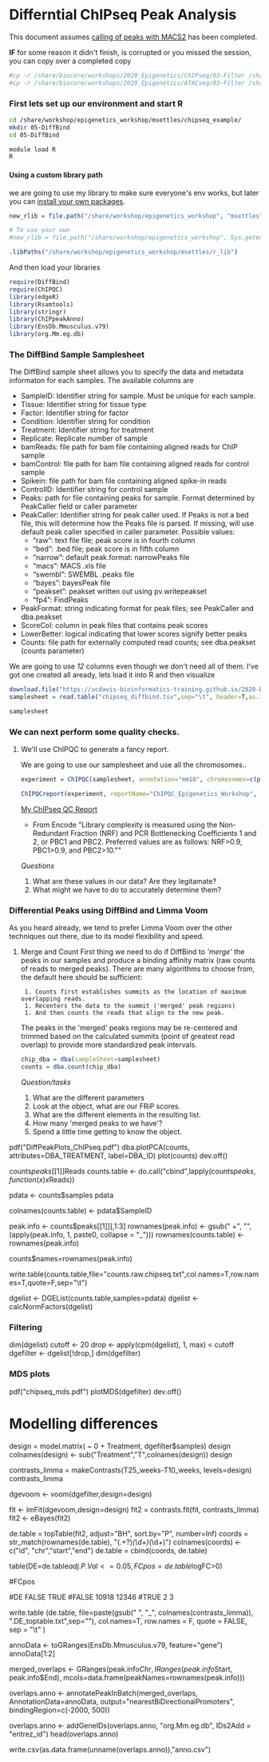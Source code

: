 
# Differntial ChIPseq Peak Analysis

This document assumes [calling of peaks with MACS2](./04-peaks.md) has been completed.

**IF** for some reason it didn't finish, is corrupted or you missed the session, you can copy over a completed copy

```bash
#cp -r /share/biocore/workshops/2020_Epigenetics/ChIPseq/03-Filter /share/workshop/epigenetics_workshop/$USER/chipseq_example/.
#cp -r /share/biocore/workshops/2020_Epigenetics/ATACseq/03-Filter /share/workshop/epigenetics_workshop/$USER/atacseq_example/.
```

### First lets set up our environment and start R

```bash
cd /share/workshop/epigenetics_workshop/msettles/chipseq_example/
mkdir 05-DiffBind
cd 05-DiffBind

module load R
R
```

#### Using a custom library path

we are going to use my library to make sure everyone's env works, but later you can [install your own packages](install_packages).

```r
new_rlib = file.path("/share/workshop/epigenetics_workshop", "msettles","r_lib")

# To use your own
#new_rlib = file.path("/share/workshop/epigenetics_workshop", Sys.getenv("USER") ,"r_lib")

.libPaths("/share/workshop/epigenetics_workshop/msettles/r_lib")
```

And then load your libraries
```r
require(DiffBind)
require(ChIPQC)
library(edgeR)
library(Rsamtools)
library(stringr)
library(ChIPpeakAnno)
library(EnsDb.Mmusculus.v79)
library(org.Mm.eg.db)
```

### The DiffBind Sample Samplesheet

The DiffBind sample sheet allows you to specify the data and metadata informaton for each samples. The available columns are

* SampleID: Identifier string for sample. Must be unique for each sample.
* Tissue: Identifier string for tissue type
* Factor: Identifier string for factor
* Condition: Identifier string for condition
* Treatment: Identifier string for treatment
* Replicate: Replicate number of sample
* bamReads: file path for bam file containing aligned reads for ChIP sample
* bamControl: file path for bam file containing aligned reads for control sample
* Spikein: file path for bam file containing aligned spike-in reads
* ControlID: Identifier string for control sample
* Peaks: path for file containing peaks for sample. Format determined by PeakCaller field or caller parameter
* PeakCaller: Identifier string for peak caller used. If Peaks is not a bed file, this will determine how the Peaks file is parsed. If missing, will use default peak caller specified in caller parameter. Possible values:
    * “raw”: text file file; peak score is in fourth column
    * “bed”: .bed file; peak score is in fifth column
    * “narrow”: default peak.format: narrowPeaks file
    * “macs”: MACS .xls file
    * “swembl”: SWEMBL .peaks file
    * “bayes”: bayesPeak file
    * “peakset”: peakset written out using pv.writepeakset
    * “fp4”: FindPeaks
* PeakFormat: string indicating format for peak files; see PeakCaller and dba.peakset
* ScoreCol: column in peak files that contains peak scores
* LowerBetter: logical indicating that lower scores signify better peaks
* Counts: file path for externally computed read counts; see dba.peakset (counts parameter)

We are going to use *12* columns even though we don't need all of them. I've got one created all aready, lets load it into R and then visualize

```r
download.file("https://ucdavis-bioinformatics-training.github.io/2020-Epigenetics_Workshop/data_analysis/chip_atac/samplesheets/chipseq_diffbind.tsv","chipseq_diffbind.tsv")
samplesheet = read.table("chipseq_diffbind.tsv",sep="\t", header=T,as.is=T)

samplesheet
```

### We can next perform some quality checks.

1. We'll use ChIPQC to generate a fancy report.

    We are going to use our samplesheet and use all the chromosomes..

    ```r
    experiment = ChIPQC(samplesheet, annotation="mm10", chromosomes=c(paste0("chr",1:19),"chrX","chrY"))

    ChIPQCreport(experiment, reportName="ChIPQC_Epigenetics_Workshop", reportFolder="ChIPQC_allchr_Epigenetics_Workshop")
    ```

    [My ChIPseq QC Report](ChIPseq_QCreport/ChIPQC_allchr_Epigenetics_Workshop)

    * From Encode
        "Library complexity is measured using the Non-Redundant Fraction (NRF) and PCR Bottlenecking Coefficients 1 and 2, or PBC1 and PBC2. Preferred values are as follows: NRF>0.9, PBC1>0.9, and PBC2>10.""

    *Questions*
    1. What are these values in our data? Are they legitamate?
    2. What might we have to do to accurately determine them?

### Differential Peaks using DiffBind and Limma Voom

As you heard already, we tend to prefer Limma Voom over the other techniques out there, due to its model flexibility and speed.


1. Merge and Count
    First thing we need to do if DiffBind to *'merge'* the peaks in our samples and produce a binding affinity matrix (raw counts of reads to merged peaks). There are many algorithms to choose from, the default here should be sufficient:

        1. Counts first establishes summits as the location of maximum overlapping reads.
        1. Recenters the data to the summit ('merged' peak regions)
        1. And then counts the reads that align to the new peak.

    The peaks in the 'merged' peaks regions may be re-centered and trimmed based on the calculated summits (point of greatest read overlap) to provide more standardized peak intervals.

    ```r
    chip_dba = dba(sampleSheet=samplesheet)
    counts = dba.count(chip_dba)
    ```

    *Question/tasks*
    1. What are the different parameters
    1. Look at the object, what are our FRiP scores.
    1. What are the different elements in the resulting list.
    1. How many 'merged peaks to we have'?
    1. Spend a little time getting to know the object.


pdf("DiffPeakPlots_ChIPseq.pdf")
dba.plotPCA(counts,  attributes=DBA_TREATMENT, label=DBA_ID)
plot(counts)
dev.off()

counts$peaks[[1]]$Reads
counts.table <- do.call("cbind",lapply(counts$peaks, function(x)x$Reads))

pdata <- counts$samples
pdata

colnames(counts.table) <- pdata$SampleID

peak.info <- counts$peaks[[1]][,1:3]
rownames(peak.info) <- gsub(" +", "", (apply(peak.info, 1, paste0, collapse = "_")))
rownames(counts.table) <- rownames(peak.info)

counts$names=rownames(peak.info)

write.table(counts.table,file="counts.raw.chipseq.txt",col.names=T,row.names=T,quote=F,sep="\t")

dgelist <- DGEList(counts.table,samples=pdata)
dgelist <- calcNormFactors(dgelist)

### Filtering

dim(dgelist)
cutoff <- 20
drop <- apply(cpm(dgelist), 1, max) < cutoff
dgefilter <- dgelist[!drop,]
dim(dgefilter)

### MDS plots

pdf("chipseq_mds.pdf")
plotMDS(dgefilter)
dev.off()

# Modelling differences

design = model.matrix( ~ 0 + Treatment, dgefilter$samples)
design
colnames(design) <- sub("Treatment","T",colnames(design))
design

contrasts_limma = makeContrasts(T25_weeks-T10_weeks, levels=design)
contrasts_limma

dgevoom <- voom(dgefilter,design=design)

fit <- lmFit(dgevoom,design=design)
fit2 = contrasts.fit(fit, contrasts_limma)
fit2 <- eBayes(fit2)

de.table = topTable(fit2, adjust="BH", sort.by="P", number=Inf)
coords = str_match(rownames(de.table), "(.+?)_(\\d+)_(\\d+)")
colnames(coords) <- c("id", "chr","start","end")
de.table = cbind(coords, de.table)

table(DE=de.table$adj.P.Val<= 0.05, FCpos=de.table$logFC>0)

#FCpos

#DE      FALSE  TRUE
#FALSE 10918 12346
#TRUE      2     3

write.table (de.table, file=paste(gsub(" ", "_", colnames(contrasts_limma)), ".DE_toptable.txt",sep=""), col.names=T, row.names = F, quote = FALSE, sep = "\t" )


annoData <- toGRanges(EnsDb.Mmusculus.v79, feature="gene")
annoData[1:2]

merged_overlaps <- GRanges(peak.info$Chr,IRanges(peak.info$Start, peak.info$End), mcols=data.frame(peakNames=rownames(peak.info)))

overlaps.anno <- annotatePeakInBatch(merged_overlaps,
                                     AnnotationData=annoData,
                                     output="nearestBiDirectionalPromoters",
                                     bindingRegion=c(-2000, 500))


overlaps.anno <- addGeneIDs(overlaps.anno,
                         "org.Mm.eg.db",
                         IDs2Add = "entrez_id")
head(overlaps.anno)

write.csv(as.data.frame(unname(overlaps.anno)),"anno.csv")                                     
